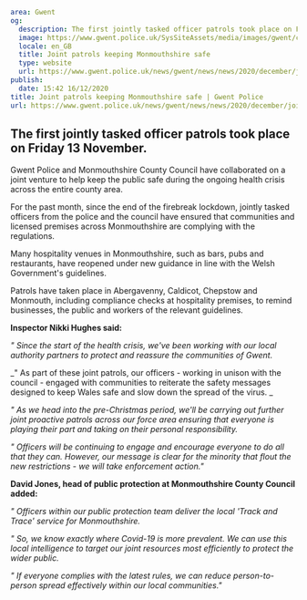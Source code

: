 ```yaml
area: Gwent
og:
  description: The first jointly tasked officer patrols took place on Friday 13 November.
  image: https://www.gwent.police.uk/SysSiteAssets/media/images/gwent/campaigns/covid-enforcement-mon.jpg?crop=(0,891,4032,3013)&amp;w=600&amp;h=300&amp;scale=both
  locale: en_GB
  title: Joint patrols keeping Monmouthshire safe
  type: website
  url: https://www.gwent.police.uk/news/gwent/news/news/2020/december/joint-patrols-keeping-county-safe/
publish:
  date: 15:42 16/12/2020
title: Joint patrols keeping Monmouthshire safe | Gwent Police
url: https://www.gwent.police.uk/news/gwent/news/news/2020/december/joint-patrols-keeping-county-safe/
```

## The first jointly tasked officer patrols took place on Friday 13 November.

Gwent Police and Monmouthshire County Council have collaborated on a joint venture to help keep the public safe during the ongoing health crisis across the entire county area.

For the past month, since the end of the firebreak lockdown, jointly tasked officers from the police and the council have ensured that communities and licensed premises across Monmouthshire are complying with the regulations.

Many hospitality venues in Monmouthshire, such as bars, pubs and restaurants, have reopened under new guidance in line with the Welsh Government's guidelines.

Patrols have taken place in Abergavenny, Caldicot, Chepstow and Monmouth, including compliance checks at hospitality premises, to remind businesses, the public and workers of the relevant guidelines.

**Inspector Nikki Hughes said:**

_" Since the start of the health crisis, we've been working with our local authority partners to protect and reassure the communities of Gwent._

_" As part of these joint patrols, our officers - working in unison with the council - engaged with communities to reiterate the safety messages designed to keep Wales safe and slow down the spread of the virus. _

_" As we head into the pre-Christmas period, we'll be carrying out further joint proactive patrols across our force area ensuring that everyone is playing their part and taking on their personal responsibility._

_" Officers will be continuing to engage and encourage everyone to do all that they can. However, our message is clear for the minority that flout the new restrictions - we will take enforcement action."_

**David Jones, head of public protection at Monmouthshire County Council added:**

_" Officers within our public protection team deliver the local 'Track and Trace' service for Monmouthshire._

_" So, we know exactly where Covid-19 is more prevalent. We can use this local intelligence to target our joint resources most efficiently to protect the wider public._

_" If everyone complies with the latest rules, we can reduce person-to-person spread effectively within our local communities."_
